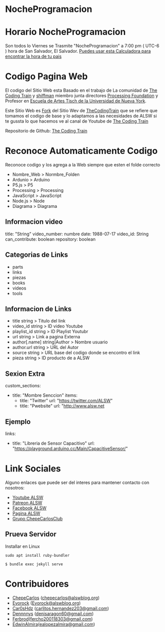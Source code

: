 # NocheProgramacion

# Horario NocheProgramacion

Son todos lo Viernes  se Trasmite "NocheProgramacion" a 7:00 pm ( UTC-6 ) hora de San Salvador, El Salvador.
[Puedes usar esta Calculadora para encontrar la hora de tu pais](https://www.thetimezoneconverter.com/?t=7%3A00%20pm&tz=El%20Salvador&)

# Codigo Pagina Web

El codigo del Sitio Web esta Basado en el trabajo de La comunidad de [The Coding Train](https://github.com/CodingTrain) y [shiffman](https://shiffman.net/) miembro junta directores [Processing Foundation](https://processing.org/) y Profesor en [Escuela de Artes Tisch de la Universidad de Nueva York](https://tisch.nyu.edu/).

Este Sitio Web es [Fork](https://en.wikipedia.org/wiki/Fork_(software_development)) del Sitio Wev de [TheCodingTrain](https://thecodingtrain.com/) que se refiere que tomamos el codigo de base y lo adaptamos a las necesidades de ALSW si te gussta lo que hacemos ve al canal de Youtube de [The Coding Train](https://www.youtube.com/user/shiffman)

Repositorio de Github: [The Coding Train](https://github.com/CodingTrain/website)

# Reconoce Automaticamente Codigo

Reconoce codigo y los agrega a la Web siempre que esten el folde correcto

-   Nombre_Web > Normbre_Folden
-   Ardunio > Arduino
-   P5.js > P5
-   Processing > Processing
-   JavaScript > JavaScript
-   Node.js > Node
-   Diagrama > Diagrama

## Informacion video

title: "String"
video_number: numbre
date: 1988-07-17
video_id: String
can_contribute: boolean
repository: boolean

## Categorias de Links

- parts
- links
- piezas
- books
- videos
- tools

## Informacion de Links

-   title string  > Titulo del link
-   video_id string > ID video Youtube
-   playlist_id string > ID Playlist Youtubr
-   url string > Link a pagina Externa
-   author[.name] string|Author > Nombre usuario
-   author.url string > URL del Autor
-   source string  > URL base del codigo donde se encontro el link
-   pieza string > ID producto de a ALSW

## Sexion Extra

custom_sections:

  - title: "Mombre Senccion"
    items:
      - title: "Twitter"
        url: "https://twitter.com/ALSW"
      - title: "Pwebsite"
        url: "http://www.alsw.net

## Ejemplo

links:
  - title: "Libreria de Sensor Capacitivo"
    url: "https://playground.arduino.cc/Main/CapacitiveSensor/"

# Link Sociales

Alguno enlaces que puede ser del interes para mantener contacto con nosotros:

-   [Youtube ALSW](http://youtube.com/alswnet)
-   [Patreon ALSW](http://patreon.com/alswnet)
-   [Facebook ALSW](http://facebook.com/alswnet)
-   [Pagina ALSW](http://alsw.net)
-   [Grupo ChepeCarlosClub](http://www.facebook.com/groups/chepecarlosclub/)

## Prueva Servidor

Installar en Linux

`sudo apt install ruby-bundler`


```
$ bundle exec jekyll serve
```

# Contribuidores

-   [ChepeCarlos](https://github.com/chepecarlos) (chepecarlos@alswblog.org)
-   [Evorock](https://github.com/evorock) (Evorock@alswblog.org)
-   [Car0sHdz](https://github.com/carl0shdz) (carlitos.hernandez203@gmail.com)
-   [Dennnnys](https://github.com/dennnnys) (denisaragon60@gmail.com)
-   [Ferbrod](https://github.com/Ferbrod)(fercho200118303@gmail.com)
-   [EdwinAlmira](https://github.com/EdwinAlmira)(ealopezalmira@gmail.com)
